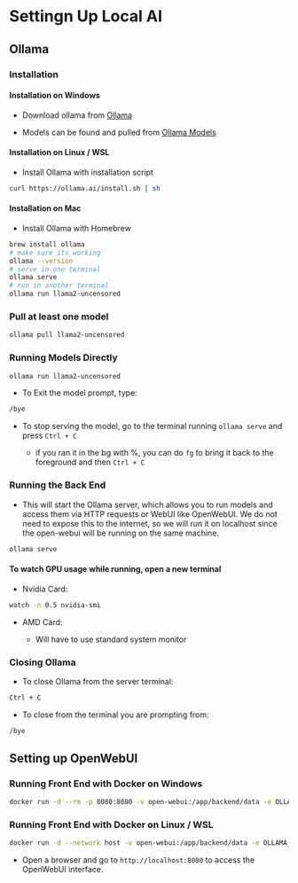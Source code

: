 # Settingn Up Local AI

## Ollama

### Installation

#### Installation on Windows

- Download ollama from [Ollama](https://ollama.com/download)

- Models can be found and pulled from [Ollama Models](https://ollama.com/models)

#### Installation on Linux / WSL

- Install Ollama with installation script

```bash
curl https://ollama.ai/install.sh | sh
```

#### Installation on Mac

- Install Ollama with Homebrew

```bash
brew install ollama
# make sure its working
ollama --version
# serve in one terminal
ollama serve
# run in another terminal
ollama run llama2-uncensored
```

### Pull at least one model

```bash
ollama pull llama2-uncensored
```

### Running Models Directly

```bash
ollama run llama2-uncensored
```

- To Exit the model prompt, type:

```bash
/bye
```

- To stop serving the model, go to the terminal running `ollama serve` and press `Ctrl + C`

  - if you ran it in the bg with %, you can do `fg` to bring it back to the foreground and then `Ctrl + C`

### Running the Back End

- This will start the Ollama server, which allows you to run models and access them via HTTP requests or WebUI like OpenWebUI. We do not need to expose this to the internet, so we will run it on localhost since the open-webui will be running on the same machine.

```bash
ollama serve
```

#### To watch GPU usage while running, open a new terminal

- Nvidia Card:

```bash
watch -n 0.5 nvidia-smi
```

- AMD Card:

  - Will have to use standard system monitor

### Closing Ollama

- To close Ollama from the server terminal:

```bash
Ctrl + C
```

- To close from the terminal you are prompting from:

```bash
/bye
```

## Setting up OpenWebUI

### Running Front End with Docker on Windows

```bash
docker run -d --rm -p 8080:8080 -v open-webui:/app/backend/data -e OLLAMA_BASE_URL=http://host.docker.internal:11434 --name open-webui ghcr.io/open-webui/open-webui:latest
```

### Running Front End with Docker on Linux / WSL

```bash
docker run -d --network host -v open-webui:/app/backend/data -e OLLAMA_BASE_URL=http://localhost:11434 --name open-webui --restart always ghcr.io/open-webui/open-webui:latest
```

- Open a browser and go to `http://localhost:8080` to access the OpenWebUI interface.
